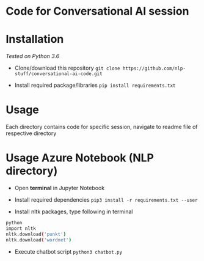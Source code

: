# Code for Conversational AI session 

# Installation 

*Tested on Python 3.6*

- Clone/download this repository 
`git clone https://github.com/nlp-stuff/conversational-ai-code.git`

- Install required package/libraries
`pip install requirements.txt`

# Usage

Each directory contains code for specific session, navigate to readme file of respective directory



# Usage Azure Notebook (NLP directory)

- Open **terminal** in Jupyter Notebook

- Install required dependencies 
`pip3 install -r requirements.txt --user`

- Install nltk packages, type following in terminal
```bash
python
import nltk
nltk.download('punkt')
nltk.download('wordnet')
```

- Execute chatbot script
`python3 chatbot.py`
